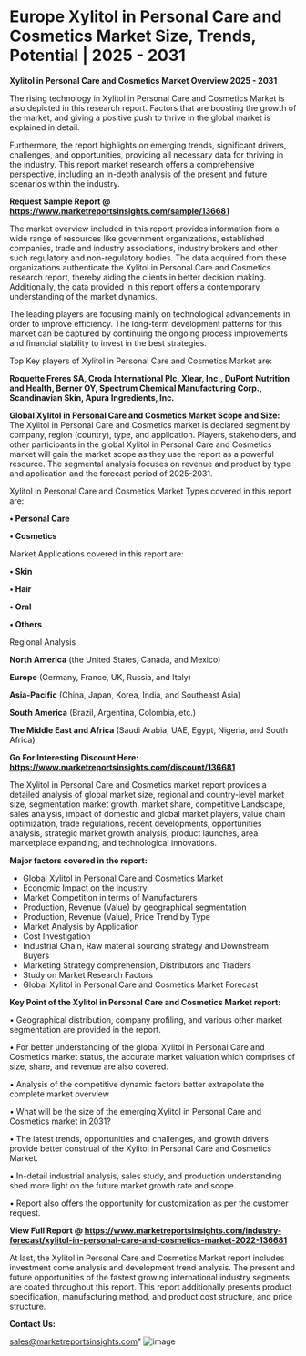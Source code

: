 # Europe Xylitol in Personal Care and Cosmetics Market Size, Trends, Potential | 2025 - 2031

<Strong> Xylitol in Personal Care and Cosmetics Market Overview 2025 - 2031</strong>

The rising technology in Xylitol in Personal Care and Cosmetics Market is also depicted in this research report. Factors that are boosting the growth of the market, and giving a positive push to thrive in the global market is explained in detail.

Furthermore, the report highlights on emerging trends, significant drivers, challenges, and opportunities, providing all necessary data for thriving in the industry. This report market research offers a comprehensive perspective, including an in-depth analysis of the present and future scenarios within the industry.

<strong>Request Sample Report @ <a href=https://www.marketreportsinsights.com/sample/136681>https://www.marketreportsinsights.com/sample/136681</a></strong>

The market overview included in this report provides information from a wide range of resources like government organizations, established companies, trade and industry associations, industry brokers and other such regulatory and non-regulatory bodies. The data acquired from these organizations authenticate the Xylitol in Personal Care and Cosmetics research report, thereby aiding the clients in better decision making. Additionally, the data provided in this report offers a contemporary understanding of the market dynamics.

The leading players are focusing mainly on technological advancements in order to improve efficiency. The long-term development patterns for this market can be captured by continuing the ongoing process improvements and financial stability to invest in the best strategies.

Top Key players of Xylitol in Personal Care and Cosmetics Market are:

<strong>Roquette Freres SA, Croda International Plc, Xlear, Inc., DuPont Nutrition and Health, Berner OY, Spectrum Chemical Manufacturing Corp., Scandinavian Skin, Apura Ingredients, Inc.</strong>

<strong><b>Global Xylitol in Personal Care and Cosmetics Market Scope and Size:</b></strong>
The Xylitol in Personal Care and Cosmetics market is declared segment by company, region (country), type, and application. Players, stakeholders, and other participants in the global Xylitol in Personal Care and Cosmetics market will gain the market scope as they use the report as a powerful resource. The segmental analysis focuses on revenue and product by type and application and the forecast period of 2025-2031.

Xylitol in Personal Care and Cosmetics Market Types covered in this report are:

<strong>• Personal Care

• Cosmetics</strong>

Market Applications covered in this report are:

<strong>• Skin

• Hair

• Oral

• Others</strong> 

Regional Analysis

<strong>North America</strong> (the United States, Canada, and Mexico)

<strong>Europe</strong> (Germany, France, UK, Russia, and Italy)

<strong>Asia-Pacific</strong> (China, Japan, Korea, India, and Southeast Asia)

<strong>South America</strong> (Brazil, Argentina, Colombia, etc.)

<strong>The Middle East and Africa</strong> (Saudi Arabia, UAE, Egypt, Nigeria, and South Africa)

<strong>Go For Interesting Discount Here: <a href=https://www.marketreportsinsights.com/discount/136681>https://www.marketreportsinsights.com/discount/136681</a></strong>

The Xylitol in Personal Care and Cosmetics market report provides a detailed analysis of global market size, regional and country-level market size, segmentation market growth, market share, competitive Landscape, sales analysis, impact of domestic and global market players, value chain optimization, trade regulations, recent developments, opportunities analysis, strategic market growth analysis, product launches, area marketplace expanding, and technological innovations.

<strong><b>Major factors covered in the report:</b></strong>
<ul>
  <li>Global Xylitol in Personal Care and Cosmetics Market </li>
  <li>Economic Impact on the Industry</li>
  <li>Market Competition in terms of Manufacturers</li>
  <li>Production, Revenue (Value) by geographical segmentation</li>
  <li>Production, Revenue (Value), Price Trend by Type</li>
  <li>Market Analysis by Application</li>
  <li>Cost Investigation</li>
  <li>Industrial Chain, Raw material sourcing strategy and Downstream Buyers</li>
  <li>Marketing Strategy comprehension, Distributors and Traders</li>
  <li>Study on Market Research Factors</li>
  <li>Global Xylitol in Personal Care and Cosmetics Market Forecast</li>
</ul>

<strong><b>Key Point of the Xylitol in Personal Care and Cosmetics Market report:</b></strong>

• Geographical distribution, company profiling, and various other market segmentation are provided in the report.

• For better understanding of the global Xylitol in Personal Care and Cosmetics market status, the accurate market valuation which comprises of size, share, and revenue are also covered.

• Analysis of the competitive dynamic factors better extrapolate the complete market overview

• What will be the size of the emerging Xylitol in Personal Care and Cosmetics market in 2031?

• The latest trends, opportunities and challenges, and growth drivers provide better construal of the Xylitol in Personal Care and Cosmetics Market.

• In-detail industrial analysis, sales study, and production understanding shed more light on the future market growth rate and scope.

• Report also offers the opportunity for customization as per the customer request.

<strong><b>View Full Report @ <a href=https://www.marketreportsinsights.com/industry-forecast/xylitol-in-personal-care-and-cosmetics-market-2022-136681>https://www.marketreportsinsights.com/industry-forecast/xylitol-in-personal-care-and-cosmetics-market-2022-136681</a></b></strong>


At last, the Xylitol in Personal Care and Cosmetics Market report includes investment come analysis and development trend analysis. The present and future opportunities of the fastest growing international industry segments are coated throughout this report. This report additionally presents product specification, manufacturing method, and product cost structure, and price structure.

<strong>Contact Us:</strong>

sales@marketreportsinsights.com"
![image](https://github.com/user-attachments/assets/c0a47941-096a-4477-ba49-4d10f20eddf4)
